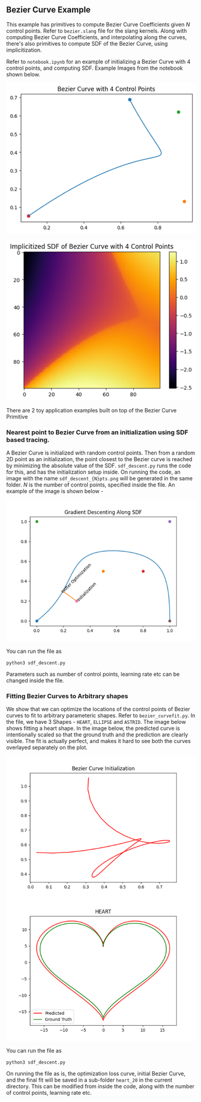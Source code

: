 ## Bezier Curve Example 

This example has primitives to compute Bezier Curve Coefficients given $N$ control points. Refer to `bezier.slang` file for the slang kernels. Along with computing Bezier Curve Coefficients, and interpolating along the curves, there's also primitives to compute SDF of the Bezier Curve, using implicitization.

Refer to `notebook.ipynb` for an example of initializing a Bezier Curve with 4 control points, and computing SDF. Example Images from the notebook shown below. 

![alt text](assets/image.png)

![alt text](assets/image-1.png)

There are 2 toy application examples built on top of the Bezier Curve Primitive

### Nearest point to Bezier Curve from an initialization using SDF based tracing.

A Bezier Curve is initialized with random control points. Then from a random 2D point as an initialization, the point closest to the Bezier curve is reached by minimizing the absolute value of the SDF. `sdf_descent.py` runs the code for this, and has the initialization setup inside. On running the code, an image with the name `sdf_descent_{N}pts.png` will be generated in the same folder. $N$ is the number of control points, specified inside the file. An example of the image is shown below - 

![SDF Descent Example](assets/sdf_descent_6pts.png)

You can run the file as 

```
python3 sdf_descent.py 
```

Parameters such as number of control points, learning rate etc can be changed inside the file.


### Fitting Bezier Curves to Arbitrary shapes 

We show that we can optimize the locations of the control points of Bezier curves to fit to arbitrary parameteric shapes. Refer to `bezier_curvefit.py`. In the file, we have 3 Shapes - `HEART`, `ELLIPSE` and `ASTRID`. The image below shows fitting a heart shape. In the image below, the predicted curve is intentionally scaled so that the ground truth and the prediction are clearly visible. The fit is actually perfect, and makes it hard to see both the curves overlayed separately on the plot. 

![Initialization](assets/init.png)
![Heart Fit](assets/control_pts_descent.png)

You can run the file as 

```
python3 sdf_descent.py 
```
On running the file as is, the optimization loss curve, initial Bezier Curve, and the final fit will be saved in a sub-folder `heart_20` in the current directory. This can be modified from inside the code, along with the number of control points, learning rate etc.